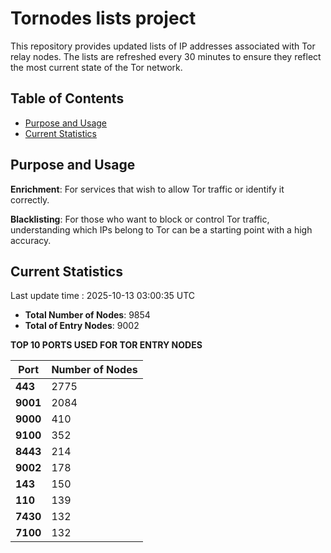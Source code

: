 # Tornodes lists project

This repository provides updated lists of IP addresses associated with Tor relay nodes. The lists are refreshed every 30 minutes to ensure they reflect the most current state of the Tor network.

## Table of Contents

- [Purpose and Usage](#purpose-and-usage)
- [Current Statistics](#current-statistics)


## Purpose and Usage

**Enrichment**: For services that wish to allow Tor traffic or identify it correctly.

**Blacklisting**: For those who want to block or control Tor traffic, understanding which IPs belong to Tor can be a starting point with a high accuracy.

## Current Statistics

Last update time : 2025-10-13 03:00:35 UTC

- **Total Number of Nodes**: 9854
- **Total of Entry Nodes**: 9002

**TOP 10 PORTS USED FOR TOR ENTRY NODES**

| **Port** | **Number of Nodes** |
|------|-----------------|
| **443**   | 2775  |
| **9001**   | 2084  |
| **9000**   | 410  |
| **9100**   | 352  |
| **8443**   | 214  |
| **9002**   | 178  |
| **143**   | 150  |
| **110**   | 139  |
| **7430**   | 132  |
| **7100**   | 132  |

